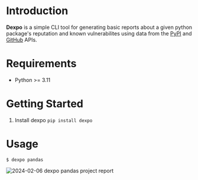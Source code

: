 # Introduction

**Dexpo** is a simple CLI tool for generating basic reports about a given python package's reputation and known vulnerabilites using data from the [PyPI](https://warehouse.pypa.io/api-reference/) and [GitHub](https://docs.github.com/en/rest) APIs.

# Requirements

- Python >= 3.11

# Getting Started

1. Install dexpo `pip install dexpo`

# Usage

```console
$ dexpo pandas
```
![2024-02-06 dexpo pandas project report](https://github.com/jackboy2fly/dexpo/assets/81083035/461c90f7-4c4a-4e98-a3f9-6203245cfeeb)
